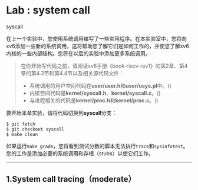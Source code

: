 # Lab : system call

syscall

在上一个实验中，您使用系统调用编写了一些实用程序。在本实验室中，您将向xv6添加一些新的系统调用，这将帮助您了解它们是如何工作的，并使您了解xv6内核的一些内部结构。您将在以后的实验中添加更多系统调用。

> 在你开始写代码之前，请阅读xv6手册《book-riscv-rev1》的第2章、第4章的第4.3节和第4.4节以及相关源代码文件：
>
> + 系统调用的用户空间代码在**user/user.h**和**user/usys.pl**中。()
> + 内核空间代码是**kernel/syscall.h**、**kernel/syscall.c**。()
> + 与进程相关的代码是**kernel/proc.h**和**kernel/proc.c**。()

要开始本章实验，请将代码切换到**syscall**分支：

```shell
$ git fetch
$ git checkout syscall
$ make clean
```

如果运行`make grade`，您将看到测试分数的脚本无法执行`trace`和`sysinfotest`。您的工作是添加必要的系统调用和存根（stubs）以使它们工作。

---

## 1.System call tracing（moderate）













